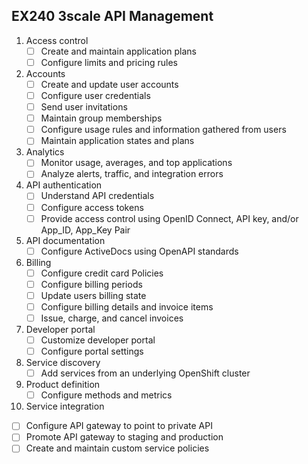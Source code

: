 ## EX240 3scale API Management

1. Access control
   - [ ] Create and maintain application plans
   - [ ] Configure limits and pricing rules
2. Accounts
   - [ ] Create and update user accounts
   - [ ] Configure user credentials
   - [ ] Send user invitations
   - [ ] Maintain group memberships
   - [ ] Configure usage rules and information gathered from users
   - [ ] Maintain application states and plans
3. Analytics
   - [ ] Monitor usage, averages, and top applications
   - [ ] Analyze alerts, traffic, and integration errors
4. API authentication
   - [ ] Understand API credentials
   - [ ] Configure access tokens
   - [ ] Provide access control using OpenID Connect, API key, and/or App_ID, App_Key Pair
5. API documentation
   - [ ] Configure ActiveDocs using OpenAPI standards
6. Billing
   - [ ] Configure credit card Policies
   - [ ] Configure billing periods
   - [ ] Update users billing state
   - [ ] Configure billing details and invoice items
   - [ ] Issue, charge, and cancel invoices
7. Developer portal
   - [ ] Customize developer portal
   - [ ] Configure portal settings
8. Service discovery
   - [ ] Add services from an underlying OpenShift cluster
9. Product definition
   - [ ] Configure methods and metrics
10. Service integration
   - [ ] Configure API gateway to point to private API
   - [ ] Promote API gateway to staging and production
   - [ ] Create and maintain custom service policies
